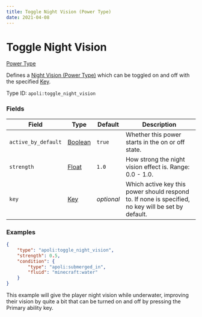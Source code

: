 ```yaml
---
title: Toggle Night Vision (Power Type)
date: 2021-04-08
---
```


# Toggle Night Vision

[Power Type](../power_types.md)

Defines a [Night Vision (Power Type)](night_vision.md) which can be toggled on and off with the specified [Key](../data_types/key.md).

Type ID: `apoli:toggle_night_vision`

### Fields

Field  | Type | Default | Description
-------|------|---------|------------
`active_by_default` | [Boolean](../data_types/boolean.md) | `true` | Whether this power starts in the on or off state.
`strength` | [Float](../data_types/float.md) | `1.0` | How strong the night vision effect is. Range: 0.0 - 1.0.
`key` | [Key](../data_types/key.md) | _optional_ | Which active key this power should respond to. If none is specified, no key will be set by default.

### Examples

```json
{
	"type": "apoli:toggle_night_vision",
	"strength": 0.5,
	"condition": {
		"type": "apoli:submerged_in",
		"fluid": "minecraft:water"
	}
}
```

This example will give the player night vision while underwater, improving their vision by quite a bit that can be turned on and off by pressing the Primary ability key.
